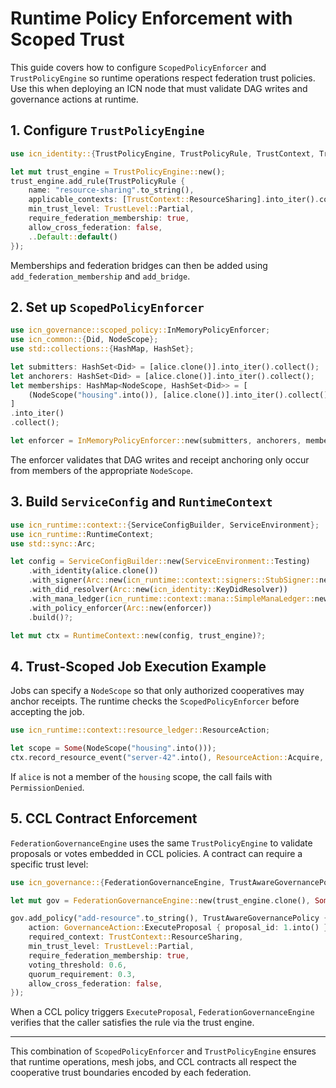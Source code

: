 # Runtime Policy Enforcement with Scoped Trust

This guide covers how to configure `ScopedPolicyEnforcer` and `TrustPolicyEngine` so runtime operations respect federation trust policies. Use this when deploying an ICN node that must validate DAG writes and governance actions at runtime.

## 1. Configure `TrustPolicyEngine`

```rust
use icn_identity::{TrustPolicyEngine, TrustPolicyRule, TrustContext, TrustLevel};

let mut trust_engine = TrustPolicyEngine::new();
trust_engine.add_rule(TrustPolicyRule {
    name: "resource-sharing".to_string(),
    applicable_contexts: [TrustContext::ResourceSharing].into_iter().collect(),
    min_trust_level: TrustLevel::Partial,
    require_federation_membership: true,
    allow_cross_federation: false,
    ..Default::default()
});
```

Memberships and federation bridges can then be added using `add_federation_membership` and `add_bridge`.

## 2. Set up `ScopedPolicyEnforcer`

```rust
use icn_governance::scoped_policy::InMemoryPolicyEnforcer;
use icn_common::{Did, NodeScope};
use std::collections::{HashMap, HashSet};

let submitters: HashSet<Did> = [alice.clone()].into_iter().collect();
let anchorers: HashSet<Did> = [alice.clone()].into_iter().collect();
let memberships: HashMap<NodeScope, HashSet<Did>> = [
    (NodeScope("housing".into()), [alice.clone()].into_iter().collect()),
]
.into_iter()
.collect();

let enforcer = InMemoryPolicyEnforcer::new(submitters, anchorers, memberships, false);
```

The enforcer validates that DAG writes and receipt anchoring only occur from members of the appropriate `NodeScope`.

## 3. Build `ServiceConfig` and `RuntimeContext`

```rust
use icn_runtime::context::{ServiceConfigBuilder, ServiceEnvironment};
use icn_runtime::RuntimeContext;
use std::sync::Arc;

let config = ServiceConfigBuilder::new(ServiceEnvironment::Testing)
    .with_identity(alice.clone())
    .with_signer(Arc::new(icn_runtime::context::signers::StubSigner::new()))
    .with_did_resolver(Arc::new(icn_identity::KeyDidResolver))
    .with_mana_ledger(icn_runtime::context::mana::SimpleManaLedger::new(temp_path))
    .with_policy_enforcer(Arc::new(enforcer))
    .build()?;

let mut ctx = RuntimeContext::new(config, trust_engine)?;
```

## 4. Trust-Scoped Job Execution Example

Jobs can specify a `NodeScope` so that only authorized cooperatives may anchor receipts. The runtime checks the `ScopedPolicyEnforcer` before accepting the job.

```rust
use icn_runtime::context::resource_ledger::ResourceAction;

let scope = Some(NodeScope("housing".into()));
ctx.record_resource_event("server-42".into(), ResourceAction::Acquire, scope.clone(), 5).await?;
```

If `alice` is not a member of the `housing` scope, the call fails with `PermissionDenied`.

## 5. CCL Contract Enforcement

`FederationGovernanceEngine` uses the same `TrustPolicyEngine` to validate proposals or votes embedded in CCL policies. A contract can require a specific trust level:

```rust
use icn_governance::{FederationGovernanceEngine, TrustAwareGovernancePolicy, GovernanceAction};

let mut gov = FederationGovernanceEngine::new(trust_engine.clone(), Some(fed_id));

gov.add_policy("add-resource".to_string(), TrustAwareGovernancePolicy {
    action: GovernanceAction::ExecuteProposal { proposal_id: 1.into() },
    required_context: TrustContext::ResourceSharing,
    min_trust_level: TrustLevel::Partial,
    require_federation_membership: true,
    voting_threshold: 0.6,
    quorum_requirement: 0.3,
    allow_cross_federation: false,
});
```

When a CCL policy triggers `ExecuteProposal`, `FederationGovernanceEngine` verifies that the caller satisfies the rule via the trust engine.

---

This combination of `ScopedPolicyEnforcer` and `TrustPolicyEngine` ensures that runtime operations, mesh jobs, and CCL contracts all respect the cooperative trust boundaries encoded by each federation.
